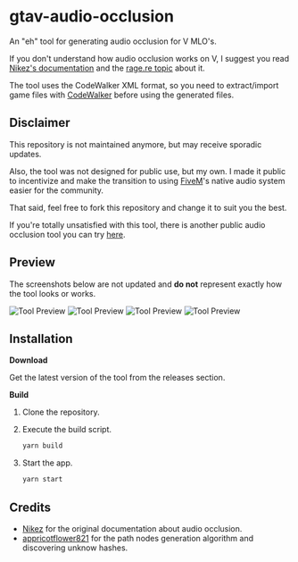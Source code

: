 # gtav-audio-occlusion

An "eh" tool for generating audio occlusion for V MLO's.

If you don't understand how audio occlusion works on V, I suggest you read [Nikez's documentation](https://github.com/nikez/gtav_audio_occlusion_documentation) and the [rage.re topic](https://rage.re/docs?topic=40) about it.

The tool uses the CodeWalker XML format, so you need to extract/import game files with [CodeWalker](https://github.com/dexyfex/CodeWalker) before using the generated files.

## Disclaimer

This repository is not maintained anymore, but may receive sporadic updates.

Also, the tool was not designed for public use, but my own. I made it public to incentivize and make the transition to using [FiveM](https://fivem.net/)'s native audio system easier for the community.

That said, feel free to fork this repository and change it to suit you the best.

If you're totally unsatisfied with this tool, there is another public audio occlusion tool you can try [here](https://github.com/tangerinenuistance5/OcclusionGenerator).

## Preview

The screenshots below are not updated and **do not** represent exactly how the tool looks or works.

![Tool Preview](https://i.imgur.com/F2FtY6u.png 'Tool Preview')
![Tool Preview](https://i.imgur.com/H9khmSb.png 'Tool Preview')
![Tool Preview](https://i.imgur.com/RNme5e1.png 'Tool Preview')
![Tool Preview](https://i.imgur.com/aMVjYKr.png 'Tool Preview')

## Installation

**Download**

Get the latest version of the tool from the releases section.

**Build**

1. Clone the repository.
2. Execute the build script.

   ```bash
   yarn build
   ```

3. Start the app.

   ```bash
   yarn start
   ```

## Credits

- [Nikez](https://github.com/nikez/gtav_audio_occlusion_documentation) for the original documentation about audio occlusion.
- [appricotflower821](https://github.com/tangerinenuistance5) for the path nodes generation algorithm and discovering unknow hashes.
